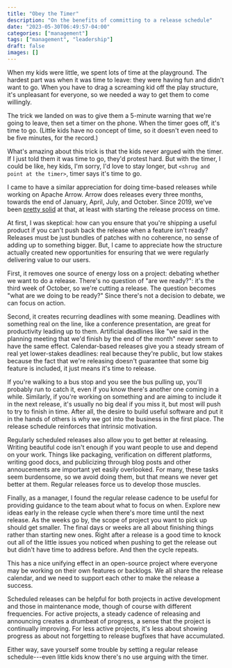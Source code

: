 ```yaml
---
title: "Obey the Timer"
description: "On the benefits of committing to a release schedule"
date: "2023-05-30T06:49:57-04:00"
categories: ["management"]
tags: ["management", "leadership"]
draft: false
images: []
---
```


When my kids were little, we spent lots of time at the playground. The hardest part was when it was time to leave: they were having fun and didn't want to go. When you have to drag a screaming kid off the play structure, it's unpleasant for everyone, so we needed a way to get them to come willingly.

The trick we landed on was to give them a 5-minute warning that we're going to leave, then set a timer on the phone. When the timer goes off, it's time to go. (Little kids have no concept of time, so it doesn't even need to be five minutes, for the record.) 

What's amazing about this trick is that the kids never argued with the timer. If I just told them it was time to go, they'd protest hard. But with the timer, I could be like, hey kids, I'm sorry, I'd love to stay longer, but `<shrug and point at the timer>`, timer says it's time to go.

I came to have a similar appreciation for doing time-based releases while working on Apache Arrow. Arrow does releases every three months, towards the end of January, April, July, and October. Since 2019, we've been [pretty solid](https://arrow.apache.org/release/) at that, at least with starting the release process on time. 

At first, I was skeptical: how can you ensure that you're shipping a useful product if you can't push back the release when a feature isn't ready? Releases must be just bundles of patches with no coherence, no sense of adding up to something bigger. But, I came to appreciate how the structure actually created new opportunities for ensuring that we were regularly delivering value to our users. 

First, it removes one source of energy loss on a project: debating whether we want to do a release. There's no question of "are we ready?": it's the third week of October, so we're cutting a release. The question becomes "what are we doing to be ready?" Since there's not a decision to debate, we can focus on action.

Second, it creates recurring deadlines with some meaning. Deadlines with something real on the line, like a conference presentation, are great for productivity leading up to them. Artificial deadlines like "we said in the planning meeting that we'd finish by the end of the month" never seem to have the same effect. Calendar-based releases give you a steady stream of real yet lower-stakes deadlines: real because they're public, but low stakes because the fact that we're releasing doesn't guarantee that some big feature is included, it just means it's time to release. 

If you're walking to a bus stop and you see the bus pulling up, you'll probably run to catch it, even if you know there's another one coming in a while. Similarly, if you're working on something and are aiming to include it in the next release, it's usually no big deal if you miss it, but most will push to try to finish in time. After all, the desire to build useful software and put it in the hands of others is why we got into the business in the first place. The release schedule reinforces that intrinsic motivation.

Regularly scheduled releases also allow you to get better at releasing. Writing beautiful code isn't enough if you want people to use and depend on your work. Things like packaging, verification on different platforms, writing good docs, and publicizing through blog posts and other annoucements are important yet easily overlooked. For many, these tasks seem burdensome, so we avoid doing them, but that means we never get better at them. Regular releases force us to develop those muscles. 

Finally, as a manager, I found the regular release cadence to be useful for providing guidance to the team about what to focus on when. Explore new ideas early in the release cycle when there's more time until the next release. As the weeks go by, the scope of project you want to pick up should get smaller. The final days or weeks are all about finishing things rather than starting new ones. Right after a release is a good time to knock out all of the little issues you noticed when pushing to get the release out but didn't have time to address before. And then the cycle repeats. 

This has a nice unifying effect in an open-source project where everyone may be working on their own features or backlogs. We all share the release calendar, and we need to support each other to make the release a success. 

Scheduled releases can be helpful for both projects in active development and those in maintenance mode, though of course with different frequencies. For active projects, a steady cadence of releasing and announcing creates a drumbeat of progress, a sense that the project is continually improving. For less active projects, it's less about showing progress as about not forgetting to release bugfixes that have accumulated. 

Either way, save yourself some trouble by setting a regular release schedule---even little kids know there's no use arguing with the timer.
